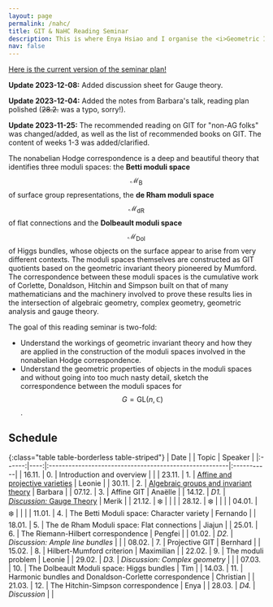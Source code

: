 ```yaml
---
layout: page
permalink: /nahc/
title: GIT & NaHC Reading Seminar
description: This is where Enya Hsiao and I organise the <i>Geometric Invariant Theory & Non-abelian Hodge Correspondence</i> Reading Seminar.
nav: false
---
```


<a href="/assets/pdf/nahc/GIT_NaHC_Seminar_Plan.pdf" target="_blank">Here is the current version of the seminar plan!</a>

**Update 2023-12-08:** Added discussion sheet for Gauge theory.

**Update 2023-12-04:** Added the notes from Barbara's talk, reading plan polished (~~28.2.~~ was a typo, sorry!).

**Update 2023-11-25:** The recommended reading on GIT for "non-AG folks" was changed/added, as well as the list of recommended books on GIT. The content of weeks 1-3 was added/clarified.

The nonabelian Hodge correspondence is a deep and beautiful theory that identifies three moduli spaces: the **Betti moduli space** $$\mathcal{M}_{\text{B}}$$ of surface group representations, the **de Rham moduli space** $$\mathcal{M}_{\text{dR}}$$ of flat connections and the **Dolbeault moduli space** $$\mathcal{M}_{\text{Dol}}$$ of Higgs bundles, whose objects on the surface appear to arise from very different contexts. The moduli spaces themselves are constructed as GIT quotients based on the geometric invariant theory pioneered by Mumford. The correspondence between these moduli spaces is the cumulative work of Corlette, Donaldson, Hitchin and Simpson built on that of many mathematicians and the machinery involved to prove these results lies in the intersection of algebraic geometry, complex geometry, geometric analysis and gauge theory.

The goal of this reading seminar is two-fold:
- Understand the workings of geometric invariant theory and how they are applied in the construction of the moduli spaces involved in the nonabelian Hodge correspondence.
- Understand the geometric properties of objects in the moduli spaces and without going into too much nasty detail, sketch the correspondence between the moduli spaces for $$G = \mathrm{GL}(n, \mathbb{C})$$.

## Schedule

{:class="table table-borderless table-striped"}
| Date   |     | Topic                                                  | Speaker    |
|:------:|----:|:-------------------------------------------------------|:-----------|
| 16.11. |  0. | Introduction and overview                              |            |
| 23.11. |  1. | <a href="/assets/pdf/nahc/01_Affine_and_projective_Varieties.pdf" target="_blank">Affine and projective varieties</a>     | Leonie     |
| 30.11. |  2. | <a href="/assets/pdf/nahc/02_Algebraic_groups_and_invariant_theory.pdf" target="_blank">Algebraic groups and invariant theory</a>                  | Barbara    |
| 07.12. |  3. | Affine GIT                                             | Anaëlle    |
| 14.12. | *D1.* | <a href="/assets/pdf/nahc/D1_Gauge_Theory.pdf" target="_blank">*Discussion:* Gauge Theory</a>                             | Merik           |
| 21.12. |  ❄️  |                                                        |            |
| 28.12. |  ❄️  |                                                        |            |
| 04.01. |  ❄️  |                                                        |            |
| 11.01. |  4. | The Betti Moduli space: Character variety              | Fernando   |
| 18.01. |  5. | The de Rham Moduli space: Flat connections             | Jiajun     |
| 25.01. |  6. | The Riemann-Hilbert correspondence                     | Pengfei    |
| 01.02. | *D2.* | *Discussion: Ample line bundles*                       |            |
| 08.02. |  7. | Projective GIT                                         | Bernhard   |
| 15.02. |  8. | Hilbert-Mumford criterion                              | Maximilian |
| 22.02. |  9. | The moduli problem                                     | Leonie     |
| 29.02. | *D3.* | *Discussion: Complex geometry*                         |            |
| 07.03. | 10. | The Dolbeault Moduli space: Higgs bundles              | Tim        |
| 14.03. | 11. | Harmonic bundles and Donaldson-Corlette correspondence | Christian  |
| 21.03. | 12. | The Hitchin-Simpson correspondence                     | Enya       |
| 28.03. | *D4.* | *Discussion*                                           |            |